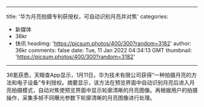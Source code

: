 
---
title: '华为月亮拍摄专利获授权，可自动识别月亮并对焦'
categories: 
 - 新媒体
 - 36kr
 - 快讯
headimg: 'https://picsum.photos/400/300?random=3182'
author: 36kr
comments: false
date: Tue, 11 Jan 2022 04:34:13 GMT
thumbnail: 'https://picsum.photos/400/300?random=3182'
---

<div>   
36氪获悉，天眼查App显示，1月11日，华为技术有限公司获得“一种拍摄月亮的方法和电子设备”专利授权。摘要显示，该方法在预览界面中自动识别月亮后进入月亮拍摄模式，自动对焦使预览界面中显示轮廓清晰的月亮图像。再根据用户的拍摄操作，采集多帧不同曝光参数下轮廓清晰的月亮图像进行处理。  
</div>
            